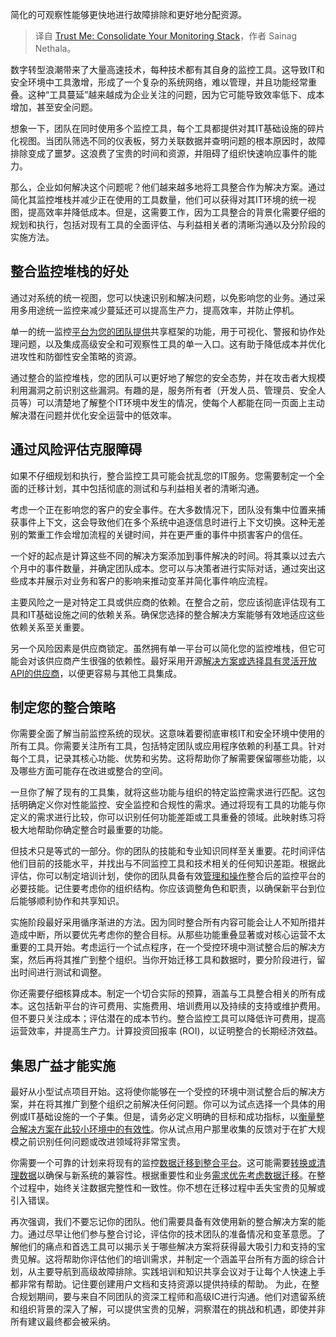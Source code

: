 
<!--
title: 相信我：整合您的监控堆栈
cover: https://cdn.thenewstack.io/media/2024/11/63762aed-miguel-a-amutio-dsufvguhjrg-unsplash-scaled.jpg
-->

简化的可观察性能够更快地进行故障排除和更好地分配资源。

> 译自 [Trust Me: Consolidate Your Monitoring Stack](https://thenewstack.io/trust-me-consolidate-your-monitoring-stack/)，作者 Sainag Nethala。

数字转型浪潮带来了大量高速技术，每种技术都有其自身的监控工具。这导致IT和安全环境中工具激增，形成了一个复杂的系统网络，难以管理，并且功能经常重叠。这种“工具蔓延”越来越成为企业关注的问题，因为它可能导致效率低下、成本增加，甚至安全问题。

想象一下，团队在同时使用多个监控工具，每个工具都提供对其IT基础设施的碎片化视图。当团队筛选不同的仪表板，努力关联数据并查明问题的根本原因时，故障排除变成了噩梦。这浪费了宝贵的时间和资源，并阻碍了组织快速响应事件的能力。

那么，企业如何解决这个问题呢？他们越来越多地将工具整合作为解决方案。通过简化其监控堆栈并减少正在使用的工具数量，他们可以获得对其IT环境的统一视图，提高效率并降低成本。但是，这需要工作，因为工具整合的背景化需要仔细的规划和执行，包括对现有工具的全面评估、与利益相关者的清晰沟通以及分阶段的实施方法。

## 整合监控堆栈的好处

通过对系统的统一视图，您可以快速识别和解决问题，以免影响您的业务。通过采用多用途统一监控来减少蔓延还可以提高生产力，提高效率，并防止停机。

单一的统一监控[平台为您的团队提供](https://thenewstack.io/a-platform-team-product-manager-determines-devops-success/)共享框架的功能，用于可视化、警报和协作处理问题，以及集成高级安全和可观察性工具的单一入口。这有助于降低成本并优化进攻性和防御性安全策略的资源。

通过整合的监控堆栈，您的团队可以更好地了解您的安全态势，并在攻击者大规模利用漏洞之前识别这些漏洞。有趣的是，服务所有者（开发人员、管理员、安全人员等）可以清楚地了解整个IT环境中发生的情况，使每个人都能在同一页面上主动解决潜在问题并优化安全运营中的低效率。

## 通过风险评估克服障碍

如果不仔细规划和执行，整合监控工具可能会扰乱您的IT服务。您需要制定一个全面的迁移计划，其中包括彻底的测试和与利益相关者的清晰沟通。

考虑一个正在影响您的客户的安全事件。在大多数情况下，团队没有集中位置来捕获事件上下文，这会导致他们在多个系统中追逐信息时进行上下文切换。这种无差别的繁重工作会增加流程的关键时间，并在更严重的事件中损害客户的信任。

一个好的起点是计算这些不同的解决方案添加到事件解决的时间。将其乘以过去六个月中的事件数量，并确定团队成本。您可以与决策者进行实际对话，通过突出这些成本并展示对业务和客户的影响来推动变革并简化事件响应流程。

主要风险之一是对特定工具或供应商的依赖。在整合之前，您应该彻底评估现有工具和IT基础设施之间的依赖关系。确保您选择的整合解决方案能够有效地适应这些依赖关系至关重要。

另一个风险因素是供应商锁定。虽然拥有单一平台可以简化您的监控堆栈，但它可能会对该供应商产生很强的依赖性。最好采用开源[解决方案或选择具有灵活开放API的供应商](https://thenewstack.io/the-power-of-k8s-api-solutions-revolutionizing-industries/)，以便更容易与其他工具集成。

## 制定您的整合策略

你需要全面了解当前监控系统的现状。这意味着要彻底审核IT和安全环境中使用的所有工具。你需要关注所有工具，包括特定团队或应用程序依赖的利基工具。针对每个工具，记录其核心功能、优势和劣势。这将帮助你了解需要保留哪些功能，以及哪些方面可能存在改进或整合的空间。

一旦你了解了现有的工具集，就将这些功能与组织的特定监控需求进行匹配。这包括明确定义你对性能监控、安全监控和合规性的需求。通过将现有工具的功能与你定义的需求进行比较，你可以识别任何功能差距或工具重叠的领域。此映射练习将极大地帮助你确定整合时最重要的功能。

但技术只是等式的一部分。你的团队的技能和专业知识同样至关重要。花时间评估他们目前的技能水平，并找出与不同监控工具和技术相关的任何知识差距。根据此评估，你可以制定培训计划，使你的团队具备有效[管理和操作](https://thenewstack.io/5-steps-to-cross-the-operational-chasm-in-incident-management/)整合后的监控平台的必要技能。记住要考虑你的组织结构。你应该调整角色和职责，以确保新平台到位后能够顺利协作和共享知识。

实施阶段最好采用循序渐进的方法。因为同时整合所有内容可能会让人不知所措并造成中断，所以要优先考虑你的整合目标。从那些功能重叠显著或对核心运营不太重要的工具开始。考虑运行一个试点程序，在一个受控环境中测试整合后的解决方案，然后再将其推广到整个组织。当你开始迁移工具和数据时，要分阶段进行，留出时间进行测试和调整。

你还需要仔细核算成本。制定一个切合实际的预算，涵盖与工具整合相关的所有成本。这包括新平台的许可费用、实施费用、培训费用以及持续的支持或维护费用。但不要只关注成本；评估潜在的成本节约。整合监控工具可以降低许可费用，提高运营效率，并提高生产力。计算投资回报率 (ROI)，以证明整合的长期经济效益。

## 集思广益才能实施

最好从小型试点项目开始。这将使你能够在一个受控的环境中测试整合后的解决方案，并在将其推广到整个组织之前解决任何问题。你可以为试点选择一个具体的用例或IT基础设施的一个子集。但是，请务必定义明确的目标和成功指标，以[衡量整合解决方案在此较小环境中的有效性](https://thenewstack.io/set-goals-and-measure-progress-for-effective-ai-deployment/)。你从试点用户那里收集的反馈对于在扩大规模之前识别任何问题或改进领域将非常宝贵。

你需要一个可靠的计划来将现有的监控[数据迁移到整合平台](https://thenewstack.io/snowflake-consolidates-platform-expands-ai/)。这可能需要[转换或清理数据](https://thenewstack.io/chatting-with-data-llms-are-transforming-aiops/)以确保与新系统的兼容性。根据重要性和业务[需求优先考虑数据迁移](https://thenewstack.io/observability-is-not-observability-when-it-comes-to-business-kpis/)。在整个过程中，始终关注数据完整性和一致性。你不想在迁移过程中丢失宝贵的见解或引入错误。

再次强调，我们不要忘记你的团队。他们需要具备有效使用新的整合解决方案的能力。通过尽早让他们参与整合讨论，评估你的技术团队的准备情况和变革意愿。了解他们的痛点和首选工具可以揭示关于哪些解决方案将获得最大吸引力和支持的宝贵见解。这将帮助你评估他们的培训需求，并制定一个涵盖平台所有方面的综合计划，从主要导航到高级故障排除。实践培训和知识共享会议对于让每个人快速上手都非常有帮助。记住要创建用户文档和支持资源以提供持续的帮助。
为此，在整合规划期间，要与来自不同团队的资深工程师和高级IC进行沟通。他们对遗留系统和组织背景的深入了解，可以提供宝贵的见解，洞察潜在的挑战和机遇，即使并非所有建议最终都会被采纳。
